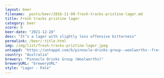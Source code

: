 ```yaml
---
layout: beer
filename: _posts/beer/2016-11-09-fresh-tracks-pristine-lager.md
title: Fresh tracks pristine lager
category: beer
score: 6
beer-date: "2021-12-28"
desc: "It’s a lager with slightly less offensive bitterness"
permalink: /beer/:title.html
img: /img/list/fresh-tracks-pristine-lager.jpeg
untappd: "https://untappd.com/b/pinnacle-drinks-group--woolworths--fresh-tracks-pristine-lager/4272909"
country: "Australia"
brewery: "Pinnacle Drinks Group (Woolworths)"
breweryURL: "breweryURL"
style: "Lager - Pale"
---
```


